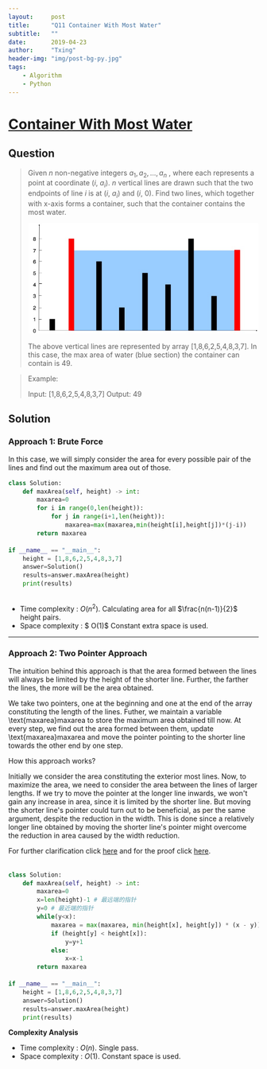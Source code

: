 ```yaml
---
layout:     post
title:      "Q11 Container With Most Water"
subtitle:   ""
date:       2019-04-23
author:     "Txing"
header-img: "img/post-bg-py.jpg"
tags:
    - Algorithm
    - Python
---
```


# [Container With Most Water](https://leetcode.com/problems/container-with-most-water/)

## Question

> Given *n* non-negative integers $a_1, a_2, ..., a_n$ , where each represents a point at coordinate ($i$, $a_i$).  $n$ vertical lines are drawn such that the two endpoints of line $i$ is at ($i$, $a_i$) and ($i$, $0$). Find two lines, which together with x-axis forms a container, such that the container contains the most water.
>
> ![question_11.jpg](https://raw.githubusercontent.com/txing-casia/txing-casia.github.io/master/img/question_11.jpg)
>
> The above vertical lines are represented by array [1,8,6,2,5,4,8,3,7]. In this case, the max area of water (blue section) the container can contain is 49.

> Example: 
>
> Input: [1,8,6,2,5,4,8,3,7]
> Output: 49

## Solution 

### Approach 1: Brute Force

In this case, we will simply consider the area for every possible pair of the lines and find out the maximum area out of those.

```python
class Solution:
    def maxArea(self, height) -> int:
        maxarea=0
        for i in range(0,len(height)):
            for j in range(i+1,len(height)):
                maxarea=max(maxarea,min(height[i],height[j])*(j-i))
        return maxarea

if __name__ == "__main__":
    height = [1,8,6,2,5,4,8,3,7]
    answer=Solution()
    results=answer.maxArea(height)
    print(results)
   
```

- Time complexity : $O(n^2)$. Calculating area for all $\frac{n(n-1)}{2}$ height pairs.
- Space complexity : $ O(1)$ Constant extra space is used. 

---

### Approach 2: Two Pointer Approach

The intuition behind this approach is that the area formed between the lines will always be limited by the height of the shorter line. Further, the farther the lines, the more will be the area obtained.

We take two pointers, one at the beginning and one at the end of the array constituting the length of the lines. Futher, we maintain a variable \text{maxarea}maxarea to store the maximum area obtained till now. At every step, we find out the area formed between them, update \text{maxarea}maxarea and move the pointer pointing to the shorter line towards the other end by one step.

How this approach works?

Initially we consider the area constituting the exterior most lines. Now, to maximize the area, we need to consider the area between the lines of larger lengths. If we try to move the pointer at the longer line inwards, we won't gain any increase in area, since it is limited by the shorter line. But moving the shorter line's pointer could turn out to be beneficial, as per the same argument, despite the reduction in the width. This is done since a relatively longer line obtained by moving the shorter line's pointer might overcome the reduction in area caused by the width reduction.

For further clarification click [here](https://leetcode.com/problems/container-with-most-water/discuss/6099/yet-another-way-to-see-what-happens-in-the-on-algorithm) and for the proof click [here](https://leetcode.com/problems/container-with-most-water/discuss/6089/Anyone-who-has-a-O(N)-algorithm/7268).

```python

class Solution:
    def maxArea(self, height) -> int:
        maxarea=0
        x=len(height)-1 # 最远端的指针
        y=0 # 最近端的指针
        while(y<x):
            maxarea = max(maxarea, min(height[x], height[y]) * (x - y))
            if (height[y] < height[x]):
                y=y+1
            else:
                x=x-1
        return maxarea

if __name__ == "__main__":
    height = [1,8,6,2,5,4,8,3,7]
    answer=Solution()
    results=answer.maxArea(height)
    print(results)
```

**Complexity Analysis**

- Time complexity : $O(n)$. Single pass.
- Space complexity : $O(1)$. Constant space is used.